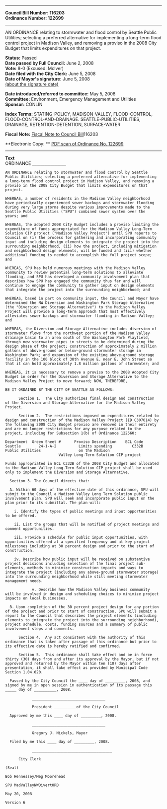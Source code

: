 * * * * *  
  
**Council Bill Number: [](#h0)[](#h2)116203**   
**Ordinance Number: 122699**  
  
* * * * *  
  
AN ORDINANCE relating to stormwater and flood control by Seattle Public Utilities; selecting a preferred alternative for implementing a long-term flood control project in Madison Valley, and removing a proviso in the 2008 City Budget that limits expenditures on that project.  
  
**Status:** Passed   
**Date passed by Full Council:** June 2, 2008   
**Vote:** 8-0 (Excused: McIver)   
**Date filed with the City Clerk:** June 5, 2008   
**Date of Mayor's signature:** June 5, 2008   
[(about the signature date)](/~public/approvaldate.htm)   
  
  
**Date introduced/referred to committee:** May 5, 2008   
**Committee:** Environment, Emergency Management and Utilities   
**Sponsor:** CONLIN   
  
**Index Terms:** STATING-POLICY, MADISON-VALLEY, FLOOD-CONTROL, FLOOD-CONTROL-AND-DRAINAGE. SEATTLE-PUBLIC-UTILITIES, DRAINAGE, RETENTION-DETENTION, SURFACE-WATER  
  
**Fiscal Note:** [Fiscal Note to Council Bill](http://clerk.seattle.gov/~public/fnote/116203.htm)[](#h1)[](#h3)116203  
  
**Electronic Copy: ** [PDF scan of Ordinance No. 122699](/~archives/Ordinances/Ord_122699.pdf)  
  
* * * * *  
  
**Text**  
    ORDINANCE _________________  
  
    AN ORDINANCE relating to stormwater and flood control by Seattle  
    Public Utilities; selecting a preferred alternative for implementing  
    a long-term flood control project in Madison Valley, and removing a  
    proviso in the 2008 City Budget that limits expenditures on that  
    project.  
  
    WHEREAS, a number of residents in the Madison Valley neighborhood  
    have periodically experienced sewer backups and stormwater flooding  
    during very large storms despite various improvements made to the  
    Seattle Public Utilities ("SPU") combined sewer system over the  
    years; and  
  
    WHEREAS, the adopted 2008 City Budget includes a proviso limiting the  
    expenditure of funds appropriated for the Madison Valley Long-Term  
    Solution CIP project ("Madison Valley Project") until SPU reports to  
    Council on (i) the process for gathering and incorporating community  
    input and including design elements to integrate the project into the  
    surrounding neighborhood, (ii) how the project, including mitigation  
    and neighborhood design elements, will be funded and (iii) whether  
    additional funding is needed to accomplish the full project scope;  
    and  
  
    WHEREAS, SPU has held numerous meetings with the Madison Valley  
    community to review potential long-term solutions to alleviate  
    flooding, and SPU has developed a community involvement plan that  
    describes how SPU has engaged the community thus far and will  
    continue to engage the community to gather input on design elements  
    that integrate the project into the surrounding neighborhood; and  
  
    WHEREAS, based in part on community input, the Council and Mayor have  
    determined the NW Diversion and Washington Park Storage Alternative  
    (the "Diversion and Storage Alternative") to the Madison Valley  
    Project will provide a long-term approach that most effectively  
    alleviates sewer backups and stormwater flooding in Madison Valley;  
    and  
  
    WHEREAS, the Diversion and Storage Alternative includes diversion of  
    stormwater flows from the northwest portion of the Madison Valley  
    drainage basin to an area south of the Washington Park Playfield,  
    through new stormwater pipes in streets to be determined during the  
    design phase of the project; construction of approximately 2 million  
    gallons of above-ground or below-ground stormwater storage in  
    Washington Park; and expansion of the existing above-ground storage  
    facility in the 100 block of 30th Avenue E. near E. John Street so  
    that it can hold approximately 1.8 million gallons of stormwater; and  
  
    WHEREAS, it is necessary to remove a proviso to the 2008 Adopted City  
    Budget in order for the Diversion and Storage Alternative to the  
    Madison Valley Project to move forward; NOW, THEREFORE,  
  
    BE IT ORDAINED BY THE CITY OF SEATTLE AS FOLLOWS:  
  
          Section 1.  The City authorizes final design and construction  
    of the Diversion and Storage Alternative for the Madison Valley  
    Project.  
  
          Section 2.  The restrictions imposed on expenditures related to  
    design and construction of the Madison Valley Project (ID C307014) by  
    the following 2008 City Budget proviso are removed in their entirety  
    and are no longer restrictions for any purpose related to the  
    project, including for Subsection 1(b) of Ordinance 122560:  
  
    Department  Green Sheet #      Proviso Description    BCL Code  
    Seattle        24-1-A-2          Limits spending         C332B  
    Public Utilities                 on the Madison  
                            Valley Long-Term Solution CIP project  
  
    Funds appropriated in BCL C332B of the 2008 City Budget and allocated  
    to the Madison Valley Long-Term Solution CIP project shall be used  
    only to implement the Diversion and Storage Alternative.  
  
      Section 3. The Council directs that:  
  
      A. Within 60 days of the effective date of this ordinance, SPU will  
    submit to the Council a Madison Valley Long Term Solution public  
    involvement plan. SPU will seek and incorporate public input on the  
    plan prior to its submittal. The plan will:  
  
        i. Identify the types of public meetings and input opportunities  
    to be offered.  
  
        ii. List the groups that will be notified of project meetings and  
    comment opportunities.  
  
        iii. Provide a schedule for public input opportunities, with  
    opportunities offered at a specified frequency and at key project  
    milestones including at 30 percent design and prior to the start of  
    construction.  
  
        iv. Describe how public input will be received on substantive  
    project decisions including selection of the final project sub-  
    elements, methods to minimize construction impacts and ways to  
    integrate the project (including any above-ground stormwater storage)  
    into the surrounding neighborhood while still meeting stormwater  
    management needs.  
  
                v. Describe how the Madison Valley business community  
    will be involved in design and scheduling choices to minimize project  
    impacts on local businesses.  
  
      B. Upon completion of the 30 percent project design for any portion  
    of the project and prior to start of construction, SPU will submit a  
    report to the Council that describes the project elements (including  
    elements to integrate the project into the surrounding neighborhood),  
    project schedule, costs, funding sources and a summary of public  
    involvement steps and comments.  
  
          Section 4.  Any act consistent with the authority of this  
    ordinance that is taken after passage of this ordinance but prior to  
    its effective date is hereby ratified and confirmed.  
  
          Section 5.  This ordinance shall take effect and be in force  
    thirty (30) days from and after its approval by the Mayor, but if not  
    approved and returned by the Mayor within ten (10) days after  
    presentation, it shall take effect as provided by Municipal Code  
    Section 1.04.020.  
  
      Passed by the City Council the ____ day of _________, 2008, and  
    signed by me in open session in authentication of its passage this  
    _____ day of __________, 2008.  
  
                _________________________________  
  
                President __________of the City Council  
  
      Approved by me this ____ day of _________, 2008.  
  
                _________________________________  
  
                Gregory J. Nickels, Mayor  
  
      Filed by me this ____ day of _________, 2008.  
  
                ____________________________________  
  
          City Clerk  
  
    (Seal)  
  
    Bob Hennessey/Meg Moorehead  
  
    SPU MadValleyNWDivertORD  
  
    May 20, 2008  
  
    Version 6  
